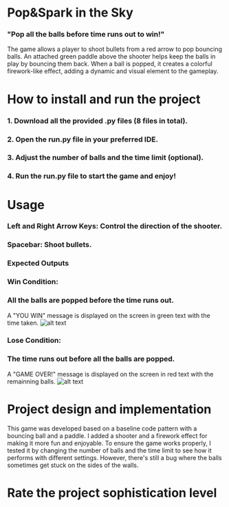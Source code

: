 # Pop&Spark in the Sky
### "Pop all the balls before time runs out to win!"
The game allows a player to shoot bullets from a red arrow to pop bouncing balls. An attached green paddle above the shooter helps keep the balls in play by bouncing them back. When a ball is popped, it creates a colorful firework-like effect, adding a dynamic and visual element to the gameplay.

# How to install and run the project
### 1. Download all the provided .py files (8 files in total).
### 2. Open the run.py file in your preferred IDE.
### 3. Adjust the number of balls and the time limit (optional).
### 4. Run the run.py file to start the game and enjoy!

# Usage
### Left and Right Arrow Keys: Control the direction of the shooter.
### Spacebar: Shoot bullets.
### Expected Outputs
### Win Condition: 
### All the balls are popped before the time runs out.
A "YOU WIN" message is displayed on the screen in green text with the time taken.
![alt text](https://github.com/f-kat0/PopandSpark-in-the-Sky/blob/94cb6b99fe15b9739e759acca4d210573693d260/win%20pic.png)
### Lose Condition: 
### The time runs out before all the balls are popped.
A "GAME OVER!" message is displayed on the screen in red text with the remainning balls.
![alt text](https://github.com/f-kat0/PopandSpark-in-the-Sky/blob/a1970bbc6f1fa1e9ce408e30c93d3031de6774c7/lose%20pic.png)


# Project design and implementation
This game was developed based on a baseline code pattern with a bouncing ball and a paddle. I added a shooter and a firework effect for making it more fun and enjoyable.
To ensure the game works properly, I tested it by changing the number of balls and the time limit to see how it performs with different settings. However, there's still a bug where the balls sometimes get stuck on the sides of the walls.
# Rate the project sophistication level
